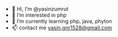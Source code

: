 - 👋 Hi, I’m @yasinzumrut
- 👀 I’m interested in php
- 🌱 I’m currently learning php, java, phyton
- 📫 contact me yasin.gnr1528@gmail.com 

